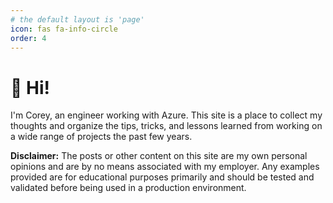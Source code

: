 ```yaml
---
# the default layout is 'page'
icon: fas fa-info-circle
order: 4
---
```


# 👋 Hi!

I'm Corey, an engineer working with Azure. This site is a place to collect my thoughts and organize the tips, tricks, and lessons learned from working on a wide range of projects the past few years.

__Disclaimer:__ The posts or other content on this site are my own personal opinions and are by no means associated with my employer. Any examples provided are for educational purposes primarily and should be tested and validated before being used in a production environment.
